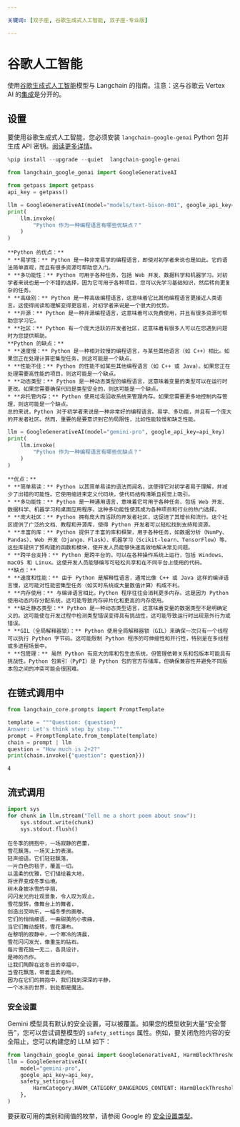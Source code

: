 ```yaml
---

关键词: [双子座, 谷歌生成式人工智能, 双子座-专业版]

---
```


# 谷歌人工智能

使用[谷歌生成式人工智能](https://developers.generativeai.google/)模型与 Langchain 的指南。注意：这与谷歌云 Vertex AI 的[集成](/docs/integrations/llms/google_vertex_ai_palm)是分开的。

## 设置

要使用谷歌生成式人工智能，您必须安装 `langchain-google-genai` Python 包并生成 API 密钥。[阅读更多详情](https://developers.generativeai.google/)。

```python
%pip install --upgrade --quiet  langchain-google-genai
```

```python
from langchain_google_genai import GoogleGenerativeAI
```

```python
from getpass import getpass
api_key = getpass()
```

```python
llm = GoogleGenerativeAI(model="models/text-bison-001", google_api_key=api_key)
print(
    llm.invoke(
        "Python 作为一种编程语言有哪些优缺点？"
    )
)
```

```output
**Python 的优点：**
* **易学性：** Python 是一种非常易学的编程语言，即使对初学者来说也是如此。它的语法简单直观，而且有很多资源可帮助您入门。
* **多功能性：** Python 可用于各种任务，包括 Web 开发、数据科学和机器学习。对初学者来说也是一个不错的选择，因为它可用于各种项目，您可以先学习基础知识，然后转向更复杂的任务。
* **高级别：** Python 是一种高级编程语言，这意味着它比其他编程语言更接近人类语言。这使得阅读和理解变得更容易，对初学者来说是一个很大的优势。
* **开源：** Python 是一种开源编程语言，这意味着可以免费使用，并且有很多资源可帮助您学习它。
* **社区：** Python 有一个庞大活跃的开发者社区，这意味着有很多人可以在您遇到问题时为您提供帮助。
**Python 的缺点：**
* **速度慢：** Python 是一种相对较慢的编程语言，与某些其他语言（如 C++）相比。如果您正在处理计算密集型任务，则这可能是一个缺点。
* **性能不佳：** Python 的性能不如某些其他编程语言（如 C++ 或 Java）。如果您正在处理需要高性能的项目，则这可能是一个缺点。
* **动态类型：** Python 是一种动态类型的编程语言，这意味着变量的类型可以在运行时更改。如果您需要确保代码是类型安全的，则这可能是一个缺点。
* **非托管内存：** Python 使用垃圾回收系统来管理内存。如果您需要更多地控制内存管理，则这可能是一个缺点。
总的来说，Python 对于初学者来说是一种非常好的编程语言。易学、多功能，并且有一个庞大的开发者社区。然而，重要的是要意识到它的局限性，比如性能较慢和缺乏性能。
```

```python
llm = GoogleGenerativeAI(model="gemini-pro", google_api_key=api_key)
print(
    llm.invoke(
        "Python 作为一种编程语言有哪些优缺点？"
    )
)
```

```output
**优点：**
* **简单易读：** Python 以其简单易读的语法而闻名，这使得它对初学者易于理解，并减少了出错的可能性。它使用缩进来定义代码块，使代码结构清晰且视觉上吸引。
* **多功能性：** Python 是一种通用语言，意味着它可用于各种任务，包括 Web 开发、数据科学、机器学习和桌面应用程序。这种多功能性使其成为各种项目和行业的热门选择。
* **庞大社区：** Python 拥有庞大而活跃的开发者社区，这促进了其增长和流行。这个社区提供了广泛的文档、教程和开源库，使得 Python 开发者可以轻松找到支持和资源。
* **丰富的库：** Python 提供了丰富的库和框架，用于各种任务，如数据分析（NumPy、Pandas）、Web 开发（Django、Flask）、机器学习（Scikit-learn、TensorFlow）等。这些库提供了预构建的函数和模块，使开发人员能够快速高效地解决常见问题。
* **跨平台支持：** Python 是跨平台的，可以在各种操作系统上运行，包括 Windows、macOS 和 Linux。这使开发人员能够编写可轻松共享和在不同平台上使用的代码。
**缺点：**
* **速度和性能：** 由于 Python 是解释性语言，通常比像 C++ 或 Java 这样的编译语言慢，这可能对性能密集型任务（如实时系统或大量数值计算）构成不利。
* **内存使用：** 与编译语言相比，Python 程序往往会消耗更多内存。这是因为 Python 使用动态内存分配系统，这可能导致内存碎片化和更高的内存使用。
* **缺乏静态类型：** Python 是一种动态类型语言，这意味着变量的数据类型不是明确定义的。这可能使在开发过程中检测类型错误变得具有挑战性，这可能导致运行时出现意外行为或错误。
* **GIL（全局解释器锁）：** Python 使用全局解释器锁（GIL）来确保一次只有一个线程可以执行 Python 字节码。这可能限制 Python 程序的可伸缩性和并行性，特别是在多线程或多进程场景中。
* **包管理：** 虽然 Python 有庞大的库和包生态系统，但管理依赖关系和包版本可能具有挑战性。Python 包索引（PyPI）是 Python 包的官方存储库，但确保兼容性并避免不同版本包之间的冲突可能会很困难。
```

## 在链式调用中

```python
from langchain_core.prompts import PromptTemplate
```

```python
template = """Question: {question}
Answer: Let's think step by step."""
prompt = PromptTemplate.from_template(template)
chain = prompt | llm
question = "How much is 2+2?"
print(chain.invoke({"question": question}))
```

```output
4
```

## 流式调用

```python
import sys
for chunk in llm.stream("Tell me a short poem about snow"):
    sys.stdout.write(chunk)
    sys.stdout.flush()
```

```output
在冬季的拥抱中，一场寂静的芭蕾，
雪花飘落，一场天上的表演。
轻声细语，它们轻轻飘落，
一片白色的毯子，覆盖一切。
以温柔的优雅，它们描绘着大地，
将世界变成冬季仙境。
树木身披冰雪的华丽，
闪闪发光的壮观景象，令人叹为观止。
雪花旋转，像舞台上的舞者，
创造出交响乐，一幅冬季的画卷。
它们的悄悄细语，一曲甜美的小夜曲，
当它们舞动旋转，雪花瀑布。
在黎明的寂静中，一个寒冷的清晨，
雪花闪闪发光，像重生的钻石。
每片雪花独一无二，各具设计，
是神的杰作。
让我们陶醉在这冬日的幸福中，
当雪花飘落，带着温柔的吻。
因为在它们的拥抱中，我们找到深深的平静，
一个冰冻的世界，到处都是魔法。
```

### 安全设置

Gemini 模型具有默认的安全设置，可以被覆盖。如果您的模型收到大量“安全警告”，您可以尝试调整模型的 `safety_settings` 属性。例如，要关闭危险内容的安全阻止，您可以构建您的 LLM 如下：

```python
from langchain_google_genai import GoogleGenerativeAI, HarmBlockThreshold, HarmCategory
llm = GoogleGenerativeAI(
    model="gemini-pro",
    google_api_key=api_key,
    safety_settings={
        HarmCategory.HARM_CATEGORY_DANGEROUS_CONTENT: HarmBlockThreshold.BLOCK_NONE,
    },
)
```

要获取可用的类别和阈值的枚举，请参阅 Google 的 [安全设置类型](https://ai.google.dev/api/python/google/generativeai/types/SafetySettingDict)。